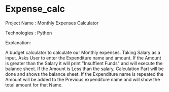 # Expense_calc
Project Name : Monthly Expenses Calculator

Technologies : Python

Explanation:

A budget calculator to calculate our Monthly expenses.
Taking Salary as a input.
Asks User to enter the Expenditure name and amount. If the Amount is greater than the Salary it will print "Insuffient Funds" and will execute the balance sheet.
If the Amount is Less than the salary, Calculation Part will be done and shows the balance sheet.
If the Expenditure name is repeated the Amount will be added to the Previous expenditure name and will show the total amount for that Name.
